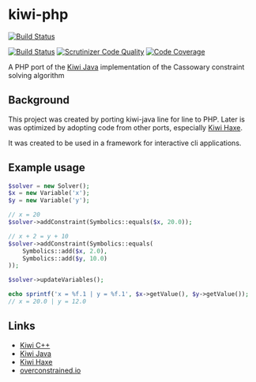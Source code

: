 # kiwi-php

[![Build Status](https://travis-ci.com/Cmytxy/kiwi-php.svg?branch=master)](https://travis-ci.com/Cmytxy/kiwi-php)

[![Build Status](https://scrutinizer-ci.com/g/Cmytxy/kiwi-php/badges/build.png?b=master)](https://scrutinizer-ci.com/g/Cmytxy/kiwi-php/build-status/master)
[![Scrutinizer Code Quality](https://scrutinizer-ci.com/g/Cmytxy/kiwi-php/badges/quality-score.png?b=master)](https://scrutinizer-ci.com/g/Cmytxy/kiwi-php/?branch=master)
[![Code Coverage](https://scrutinizer-ci.com/g/Cmytxy/kiwi-php/badges/coverage.png?b=master)](https://scrutinizer-ci.com/g/Cmytxy/kiwi-php/?branch=master)


A PHP port of the [Kiwi Java](https://github.com/alexbirkett/kiwi-java) implementation of the
Cassowary constraint solving algorithm

## Background

This project was created by porting kiwi-java line for line to PHP. Later is was optimized by
adopting code from other ports, especially [Kiwi Haxe](https://github.com/Tw1ddle/haxe-kiwi).

It was created to be used in a framework for interactive cli applications.

## Example usage

```php
$solver = new Solver();
$x = new Variable('x');
$y = new Variable('y');

// x = 20
$solver->addConstraint(Symbolics::equals($x, 20.0));

// x + 2 = y + 10
$solver->addConstraint(Symbolics::equals(
    Symbolics::add($x, 2.0),
    Symbolics::add($y, 10.0)
));

$solver->updateVariables();

echo sprintf('x = %f.1 | y = %f.1', $x->getValue(), $y->getValue());
// x = 20.0 | y = 12.0
```

## Links

* [Kiwi C++](https://github.com/nucleic/kiwi) 
* [Kiwi Java](https://github.com/alexbirkett/kiwi-java)
* [Kiwi Haxe](https://github.com/Tw1ddle/haxe-kiwi)
* [overconstrained.io](https://overconstrained.io)